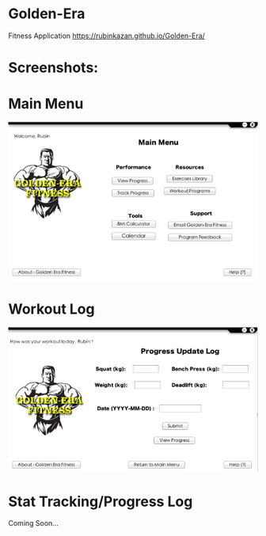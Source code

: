 # Golden-Era
Fitness Application
https://rubinkazan.github.io/Golden-Era/

# Screenshots:
# Main Menu
![Screenshot](src/Images/Mainmenu.png)

# Workout Log
![Screenshot](src/Images/workoutol.png)

# Stat Tracking/Progress Log
Coming Soon...

